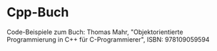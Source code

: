 # Cpp-Buch
Code-Beispiele zum Buch: Thomas Mahr, "Objektorientierte Programmierung in C++ für C-Programmierer", ISBN: 978109059594

